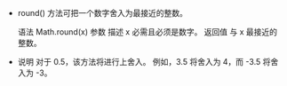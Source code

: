 - round() 方法可把一个数字舍入为最接近的整数。

    语法
    Math.round(x)
    参数	描述
    x	    必需且必须是数字。
    返回值
    与 x 最接近的整数。

- 说明
    对于 0.5，该方法将进行上舍入。
    例如，3.5 将舍入为 4，而 -3.5 将舍入为 -3。